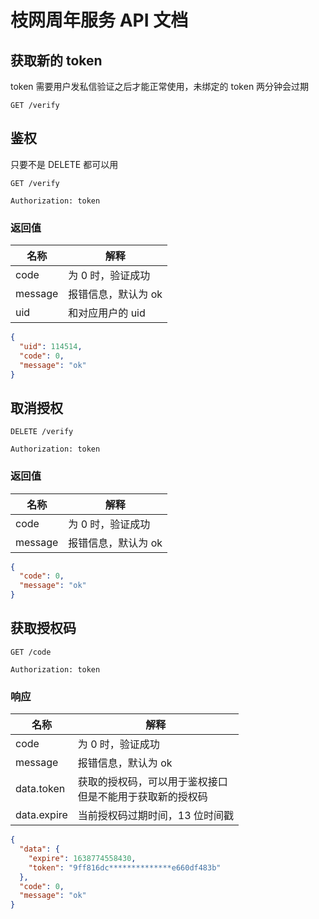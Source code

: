 # 枝网周年服务 API 文档

## 获取新的 token

token 需要用户发私信验证之后才能正常使用，未绑定的 token 两分钟会过期

```http
GET /verify
```

## 鉴权

只要不是 DELETE 都可以用

```http
GET /verify

Authorization: token
```

### 返回值

| 名称    | 解释                |
| ------- | ------------------- |
| code    | 为 0 时，验证成功   |
| message | 报错信息，默认为 ok |
| uid     | 和对应用户的 uid    |

```json
{
  "uid": 114514,
  "code": 0,
  "message": "ok"
}
```

## 取消授权

```http
DELETE /verify

Authorization: token
```

### 返回值

| 名称    | 解释                |
| ------- | ------------------- |
| code    | 为 0 时，验证成功   |
| message | 报错信息，默认为 ok |

```json
{
  "code": 0,
  "message": "ok"
}
```

## 获取授权码

```http
GET /code

Authorization: token
```

### 响应

| 名称        | 解释                                                         |
| ----------- | ------------------------------------------------------------ |
| code        | 为 0 时，验证成功                                            |
| message     | 报错信息，默认为 ok                                          |
| data.token  | 获取的授权码，可以用于鉴权接口<br>但是不能用于获取新的授权码 |
| data.expire | 当前授权码过期时间，13 位时间戳                              |

```json
{
  "data": {
    "expire": 1638774558430,
    "token": "9ff816dc**************e660df483b"
  },
  "code": 0,
  "message": "ok"
}
```
